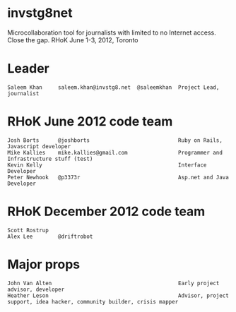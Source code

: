 invstg8net
==========

Microcollaboration tool for journalists with limited to no Internet access. Close the gap.
RHoK June 1-3, 2012, Toronto


Leader
======
    Saleem Khan     saleem.khan@invstg8.net  @saleemkhan  Project Lead, journalist

RHoK June 2012 code team
==============
    Josh Borts      @joshborts                            Ruby on Rails, Javascript developer
    Mike Kallies    mike.kallies@gmail.com                Programmer and Infrastructure stuff (test)
    Kevin Kelly         				                  Interface Developer
    Peter Newhook   @p3373r                               Asp.net and Java Developer
    
    
RHoK December 2012 code team
============================
    Scott Rostrup                                         
    Alex Lee        @driftrobot   

    
Major props
===========
    John Van Alten                                        Early project advisor, developer
    Heather Leson                                         Advisor, project support, idea hacker, community builder, crisis mapper




